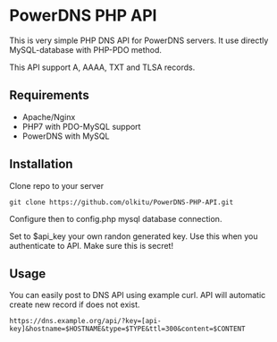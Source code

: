 # PowerDNS PHP API

This is very simple PHP DNS API for PowerDNS servers. It use directly MySQL-database with PHP-PDO method. 

This API support A, AAAA, TXT and TLSA records.

## Requirements

* Apache/Nginx
* PHP7 with PDO-MySQL support
* PowerDNS with MySQL

## Installation

Clone repo to your server 

```
git clone https://github.com/olkitu/PowerDNS-PHP-API.git
```

Configure then to config.php mysql database connection. 

Set to $api_key your own randon generated key. Use this when you authenticate to API. Make sure this is secret!

## Usage

You can easily post to DNS API using example curl. API will automatic create new record if does not exist.

```
https://dns.example.org/api/?key=[api-key]&hostname=$HOSTNAME&type=$TYPE&ttl=300&content=$CONTENT
```
